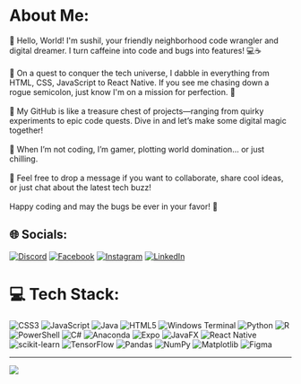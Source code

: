 #  About Me:
👾 Hello, World! I'm sushil, your friendly neighborhood code wrangler and digital dreamer. I turn caffeine into code and bugs into features! 💻☕️<br><br>🧩 On a quest to conquer the tech universe, I dabble in everything from HTML, CSS, JavaScript to React Native. If you see me chasing down a rogue semicolon, just know I'm on a mission for perfection. 🎯<br><br>🚀 My GitHub is like a treasure chest of projects—ranging from quirky experiments to epic code quests. Dive in and let’s make some digital magic together!<br><br>🌟 When I’m not coding, I’m gamer, plotting world domination... or just chilling.<br><br>👋 Feel free to drop a message if you want to collaborate, share cool ideas, or just chat about the latest tech buzz!<br><br>Happy coding and may the bugs be ever in your favor! 🌟


## 🌐 Socials:
[![Discord](https://img.shields.io/badge/Discord-%237289DA.svg?logo=discord&logoColor=white)](https://discord.gg/https://discord.gg/rv7J593V) [![Facebook](https://img.shields.io/badge/Facebook-%231877F2.svg?logo=Facebook&logoColor=white)](https://facebook.com/https://www.facebook.com/share/eUujorHPruwZp3pH/?mibextid=qi2Omghttps://discord.gg/rv7J593V) [![Instagram](https://img.shields.io/badge/Instagram-%23E4405F.svg?logo=Instagram&logoColor=white)](https://instagram.com/sushilthakur450https://www.linkedin.com/in/sushil-thakur-847122245?utm_source=share&utm_campaign=share_via&utm_content=profile&utm_medium=android_app) [![LinkedIn](https://img.shields.io/badge/LinkedIn-%230077B5.svg?logo=linkedin&logoColor=white)](https://linkedin.com/in/https://www.linkedin.com/in/sushil-thakur-847122245?utm_source=share&utm_campaign=share_via&utm_content=profile&utm_medium=android_app) 

# 💻 Tech Stack:
![CSS3](https://img.shields.io/badge/css3-%231572B6.svg?style=for-the-badge&logo=css3&logoColor=white) ![JavaScript](https://img.shields.io/badge/javascript-%23323330.svg?style=for-the-badge&logo=javascript&logoColor=%23F7DF1E) ![Java](https://img.shields.io/badge/java-%23ED8B00.svg?style=for-the-badge&logo=openjdk&logoColor=white) ![HTML5](https://img.shields.io/badge/html5-%23E34F26.svg?style=for-the-badge&logo=html5&logoColor=white) ![Windows Terminal](https://img.shields.io/badge/Windows%20Terminal-%234D4D4D.svg?style=for-the-badge&logo=windows-terminal&logoColor=white) ![Python](https://img.shields.io/badge/python-3670A0?style=for-the-badge&logo=python&logoColor=ffdd54) ![R](https://img.shields.io/badge/r-%23276DC3.svg?style=for-the-badge&logo=r&logoColor=white) ![PowerShell](https://img.shields.io/badge/PowerShell-%235391FE.svg?style=for-the-badge&logo=powershell&logoColor=white) ![C#](https://img.shields.io/badge/c%23-%23239120.svg?style=for-the-badge&logo=csharp&logoColor=white) ![Anaconda](https://img.shields.io/badge/Anaconda-%2344A833.svg?style=for-the-badge&logo=anaconda&logoColor=white) ![Expo](https://img.shields.io/badge/expo-1C1E24?style=for-the-badge&logo=expo&logoColor=#D04A37) ![JavaFX](https://img.shields.io/badge/javafx-%23FF0000.svg?style=for-the-badge&logo=javafx&logoColor=white) ![React Native](https://img.shields.io/badge/react_native-%2320232a.svg?style=for-the-badge&logo=react&logoColor=%2361DAFB) ![scikit-learn](https://img.shields.io/badge/scikit--learn-%23F7931E.svg?style=for-the-badge&logo=scikit-learn&logoColor=white) ![TensorFlow](https://img.shields.io/badge/TensorFlow-%23FF6F00.svg?style=for-the-badge&logo=TensorFlow&logoColor=white) ![Pandas](https://img.shields.io/badge/pandas-%23150458.svg?style=for-the-badge&logo=pandas&logoColor=white) ![NumPy](https://img.shields.io/badge/numpy-%23013243.svg?style=for-the-badge&logo=numpy&logoColor=white) ![Matplotlib](https://img.shields.io/badge/Matplotlib-%23ffffff.svg?style=for-the-badge&logo=Matplotlib&logoColor=black) ![Figma](https://img.shields.io/badge/figma-%23F24E1E.svg?style=for-the-badge&logo=figma&logoColor=white)





---
[![](https://visitcount.itsvg.in/api?id=sushil-thakur&icon=0&color=0)](https://visitcount.itsvg.in)

<!-- Proudly created with GPRM ( https://gprm.itsvg.in ) -->
